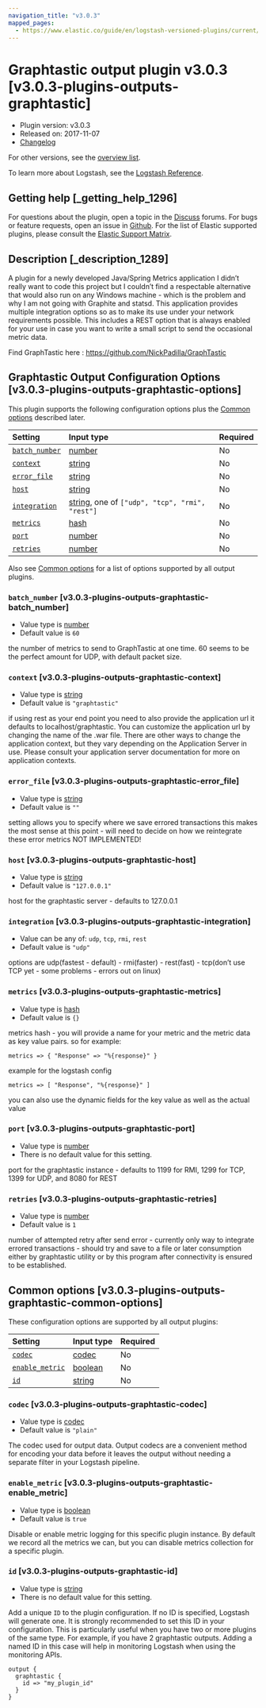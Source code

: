 ```yaml
---
navigation_title: "v3.0.3"
mapped_pages:
  - https://www.elastic.co/guide/en/logstash-versioned-plugins/current/v3.0.3-plugins-outputs-graphtastic.html
---
```


# Graphtastic output plugin v3.0.3 [v3.0.3-plugins-outputs-graphtastic]

* Plugin version: v3.0.3
* Released on: 2017-11-07
* [Changelog](https://github.com/logstash-plugins/logstash-output-graphtastic/blob/v3.0.3/CHANGELOG.md)

For other versions, see the [overview list](output-graphtastic-index.md).

To learn more about Logstash, see the [Logstash Reference](https://www.elastic.co/guide/en/logstash/current/index.html).

## Getting help [_getting_help_1296]

For questions about the plugin, open a topic in the [Discuss](http://discuss.elastic.co) forums. For bugs or feature requests, open an issue in [Github](https://github.com/logstash-plugins/logstash-output-graphtastic). For the list of Elastic supported plugins, please consult the [Elastic Support Matrix](https://www.elastic.co/support/matrix#matrix_logstash_plugins).

## Description [_description_1289]

A plugin for a newly developed Java/Spring Metrics application I didn’t really want to code this project but I couldn’t find a respectable alternative that would also run on any Windows machine - which is the problem and why I am not going with Graphite and statsd. This application provides multiple integration options so as to make its use under your network requirements possible. This includes a REST option that is always enabled for your use in case you want to write a small script to send the occasional metric data.

Find GraphTastic here : <https://github.com/NickPadilla/GraphTastic>

## Graphtastic Output Configuration Options [v3.0.3-plugins-outputs-graphtastic-options]

This plugin supports the following configuration options plus the [Common options](v3-0-3-plugins-outputs-graphtastic.md#v3.0.3-plugins-outputs-graphtastic-common-options) described later.

| Setting | Input type | Required |
| :- | :- | :- |
| [`batch_number`](v3-0-3-plugins-outputs-graphtastic.md#v3.0.3-plugins-outputs-graphtastic-batch_number) | [number](/lsr/value-types.md#number) | No |
| [`context`](v3-0-3-plugins-outputs-graphtastic.md#v3.0.3-plugins-outputs-graphtastic-context) | [string](/lsr/value-types.md#string) | No |
| [`error_file`](v3-0-3-plugins-outputs-graphtastic.md#v3.0.3-plugins-outputs-graphtastic-error_file) | [string](/lsr/value-types.md#string) | No |
| [`host`](v3-0-3-plugins-outputs-graphtastic.md#v3.0.3-plugins-outputs-graphtastic-host) | [string](/lsr/value-types.md#string) | No |
| [`integration`](v3-0-3-plugins-outputs-graphtastic.md#v3.0.3-plugins-outputs-graphtastic-integration) | [string](/lsr/value-types.md#string), one of `["udp", "tcp", "rmi", "rest"]` | No |
| [`metrics`](v3-0-3-plugins-outputs-graphtastic.md#v3.0.3-plugins-outputs-graphtastic-metrics) | [hash](/lsr/value-types.md#hash) | No |
| [`port`](v3-0-3-plugins-outputs-graphtastic.md#v3.0.3-plugins-outputs-graphtastic-port) | [number](/lsr/value-types.md#number) | No |
| [`retries`](v3-0-3-plugins-outputs-graphtastic.md#v3.0.3-plugins-outputs-graphtastic-retries) | [number](/lsr/value-types.md#number) | No |

Also see [Common options](v3-0-3-plugins-outputs-graphtastic.md#v3.0.3-plugins-outputs-graphtastic-common-options) for a list of options supported by all output plugins.

### `batch_number` [v3.0.3-plugins-outputs-graphtastic-batch_number]

* Value type is [number](/lsr/value-types.md#number)
* Default value is `60`

the number of metrics to send to GraphTastic at one time. 60 seems to be the perfect amount for UDP, with default packet size.

### `context` [v3.0.3-plugins-outputs-graphtastic-context]

* Value type is [string](/lsr/value-types.md#string)
* Default value is `"graphtastic"`

if using rest as your end point you need to also provide the application url it defaults to localhost/graphtastic. You can customize the application url by changing the name of the .war file. There are other ways to change the application context, but they vary depending on the Application Server in use. Please consult your application server documentation for more on application contexts.

### `error_file` [v3.0.3-plugins-outputs-graphtastic-error_file]

* Value type is [string](/lsr/value-types.md#string)
* Default value is `""`

setting allows you to specify where we save errored transactions this makes the most sense at this point - will need to decide on how we reintegrate these error metrics NOT IMPLEMENTED!

### `host` [v3.0.3-plugins-outputs-graphtastic-host]

* Value type is [string](/lsr/value-types.md#string)
* Default value is `"127.0.0.1"`

host for the graphtastic server - defaults to 127.0.0.1

### `integration` [v3.0.3-plugins-outputs-graphtastic-integration]

* Value can be any of: `udp`, `tcp`, `rmi`, `rest`
* Default value is `"udp"`

options are udp(fastest - default) - rmi(faster) - rest(fast) - tcp(don’t use TCP yet - some problems - errors out on linux)

### `metrics` [v3.0.3-plugins-outputs-graphtastic-metrics]

* Value type is [hash](/lsr/value-types.md#hash)
* Default value is `{}`

metrics hash - you will provide a name for your metric and the metric data as key value pairs. so for example:

```
metrics => { "Response" => "%{response}" }
```

example for the logstash config

```
metrics => [ "Response", "%{response}" ]
```

you can also use the dynamic fields for the key value as well as the actual value

### `port` [v3.0.3-plugins-outputs-graphtastic-port]

* Value type is [number](/lsr/value-types.md#number)
* There is no default value for this setting.

port for the graphtastic instance - defaults to 1199 for RMI, 1299 for TCP, 1399 for UDP, and 8080 for REST

### `retries` [v3.0.3-plugins-outputs-graphtastic-retries]

* Value type is [number](/lsr/value-types.md#number)
* Default value is `1`

number of attempted retry after send error - currently only way to integrate errored transactions - should try and save to a file or later consumption either by graphtastic utility or by this program after connectivity is ensured to be established.

## Common options [v3.0.3-plugins-outputs-graphtastic-common-options]

These configuration options are supported by all output plugins:

| Setting | Input type | Required |
| :- | :- | :- |
| [`codec`](v3-0-3-plugins-outputs-graphtastic.md#v3.0.3-plugins-outputs-graphtastic-codec) | [codec](/lsr/value-types.md#codec) | No |
| [`enable_metric`](v3-0-3-plugins-outputs-graphtastic.md#v3.0.3-plugins-outputs-graphtastic-enable_metric) | [boolean](/lsr/value-types.md#boolean) | No |
| [`id`](v3-0-3-plugins-outputs-graphtastic.md#v3.0.3-plugins-outputs-graphtastic-id) | [string](/lsr/value-types.md#string) | No |

### `codec` [v3.0.3-plugins-outputs-graphtastic-codec]

* Value type is [codec](/lsr/value-types.md#codec)
* Default value is `"plain"`

The codec used for output data. Output codecs are a convenient method for encoding your data before it leaves the output without needing a separate filter in your Logstash pipeline.

### `enable_metric` [v3.0.3-plugins-outputs-graphtastic-enable_metric]

* Value type is [boolean](/lsr/value-types.md#boolean)
* Default value is `true`

Disable or enable metric logging for this specific plugin instance. By default we record all the metrics we can, but you can disable metrics collection for a specific plugin.

### `id` [v3.0.3-plugins-outputs-graphtastic-id]

* Value type is [string](/lsr/value-types.md#string)
* There is no default value for this setting.

Add a unique `ID` to the plugin configuration. If no ID is specified, Logstash will generate one. It is strongly recommended to set this ID in your configuration. This is particularly useful when you have two or more plugins of the same type. For example, if you have 2 graphtastic outputs. Adding a named ID in this case will help in monitoring Logstash when using the monitoring APIs.

```
output {
  graphtastic {
    id => "my_plugin_id"
  }
}
```
